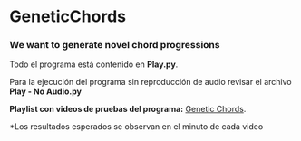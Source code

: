 # GeneticChords
### We want to generate novel chord progressions

Todo el programa está contenido en **Play.py**.

Para la ejecución del programa sin reproducción de audio revisar el archivo **Play - No Audio.py**


**Playlist con videos de pruebas del programa:**  [Genetic Chords](https://www.youtube.com/playlist?list=PL8upACIpNRO3bKKYyWmtvraZQwL_76PiT).

*Los resultados esperados se observan en el minuto de cada video

